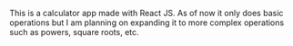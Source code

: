 This is a calculator app made with React JS. As of now it only does basic operations but I am planning on expanding it to more complex operations such as powers, square roots, etc.
